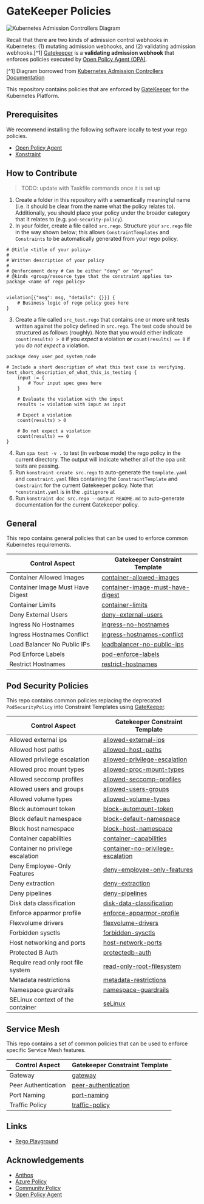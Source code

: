 # GateKeeper Policies

![Kubernetes Admission Controllers Diagram](https://d33wubrfki0l68.cloudfront.net/af21ecd38ec67b3d81c1b762221b4ac777fcf02d/7c60e/images/blog/2019-03-21-a-guide-to-kubernetes-admission-controllers/admission-controller-phases.png)

Recall that there are two kinds of admission control webhooks in Kubernetes: (1) mutating admission webhooks, and (2) validating admission webhooks.[^1] [Gatekeeper](https://kubernetes.io/blog/2019/08/06/opa-gatekeeper-policy-and-governance-for-kubernetes/) is a **validating admission webhook** that enforces policies executed by [Open Policy Agent (OPA)](https://www.openpolicyagent.org).

[^1] Diagram borrowed from [Kubernetes Admission Controllers Documentation](https://kubernetes.io/blog/2019/03/21/a-guide-to-kubernetes-admission-controllers/)

This repository contains policies that are enforced by [GateKeeper](https://github.com/open-policy-agent/gatekeeper) for the Kubernetes Platform.

## Prerequisites

We recommend installing the following software locally to test your rego policies.

- [Open Policy Agent](https://www.openpolicyagent.org/docs/v0.11.0/get-started/)
- [Konstraint](https://github.com/plexsystems/konstraint)

## How to Contribute

> TODO: update with Taskfile commands once it is set up

1. Create a folder in this repository with a semantically meaningful name (i.e. it should be clear from the name what the policy relates to). Additionally, you should place your policy under the broader category that it relates to (e.g. `pod-security-policy`).
2. In your folder, create a file called `src.rego`. Structure your `src.rego` file in the way shown below; this allows `ConstraintTemplates` and `Constraints` to be automatically generated from your rego policy.

```rego
# @title <title of your policy>
#
# Written description of your policy
#
# @enforcement deny # Can be either "deny" or "dryrun"
# @kinds <group/resource type that the constraint applies to>
package <name of rego policy>


violation[{"msg": msg, "details": {}}] {
    # Business logic of rego policy goes here
}
```

3. Create a file called `src_test.rego` that contains one or more unit tests written against the policy defined in `src.rego`. The test code should be structured as follows (roughly). Note that you would either indicate `count(results) > 0` if you *expect* a violation **or** `count(results) == 0` if you *do not expect* a violation.

```rego
package deny_user_pod_system_node

# Include a short description of what this test case is verifying.
test_short_description_of_what_this_is_testing {
	input := {
        # Your input spec goes here
    }

	# Evaluate the violation with the input
	results := violation with input as input

	# Expect a violation
	count(results) > 0

    # Do not expect a violation
    count(results) == 0
}
```

4. Run `opa test -v .` to test (in verbose mode) the rego policy in the current directory. The output will indicate whether all of the opa unit tests are passing.
5. Run `konstraint create src.rego` to auto-generate the `template.yaml` and `constraint.yaml` files containing the `ConstraintTemplate` and `Constraint` for the current Gatekeeper policy. Note that `*constraint.yaml` is in the `.gitignore` at
6. Run `konstraint doc src.rego --output README.md` to auto-generate documentation for the current Gatekeeper policy.

## General

This repo contains general policies that can be used to enforce common Kubernetes requirements.

| Control Aspect                   | Gatekeeper Constraint Template                                               |
| -------------------------------- | ---------------------------------------------------------------------------- |
| Container Allowed Images         | [container-allowed-images](general/container-allowed-images)                 |
| Container Image Must Have Digest | [container-image-must-have-digest](general/container-image-must-have-digest) |
| Container Limits                 | [container-limits](general/container-limits)                                 |
| Deny External Users              | [deny-external-users](general/deny-external-users)                           |
| Ingress No Hostnames             | [ingress-no-hostnames](general/ingress-no-hostnames)                         |
| Ingress Hostnames Conflict       | [ingress-hostnames-conflict](general/ingress-hostnames-conflict)             |
| Load Balancer No Public IPs      | [loadbalancer-no-public-ips](general/loadbalancer-no-public-ips)             |
| Pod Enforce Labels               | [pod-enforce-labels](general/pod-enforce-labels)                             |
| Restrict Hostnames               | [restrict-hostnames](general/restrict-hostnames/)                            |

## Pod Security Policies

This repo contains common policies replacing the deprecated `PodSecurityPolicy` into Constraint Templates using [GateKeeper](https://github.com/open-policy-agent/gatekeeper).

| Control Aspect                     | Gatekeeper Constraint Template                                                             |
| ---------------------------------- | ------------------------------------------------------------------------------------------ |
| Allowed external ips               | [allowed-external-ips](pod-security-policy/allowed-external-ips)                           |
| Allowed host paths                 | [allowed-host-paths](pod-security-policy/allowed-host-paths)                               |
| Allowed privilege escalation       | [allowed-privilege-escalation](pod-security-policy/allowed-privilege-escalation)           |
| Allowed proc mount types           | [allowed-proc-mount-types](pod-security-policy/allowed-proc-mount-types)                   |
| Allowed seccomp profiles           | [allowed-seccomp-profiles](pod-security-policy/allowed-seccomp-profiles)                   |
| Allowed users and groups           | [allowed-users-groups](pod-security-policy/allowed-users-groups)                           |
| Allowed volume types               | [allowed-volume-types](pod-security-policy/allowed-volume-types)                           |
| Block automount token              | [block-automount-token](pod-security-policy/block-automount-token)                         |
| Block default namespace            | [block-default-namespace](pod-security-policy/block-default-namespace)                     |
| Block host namespace               | [block-host-namespace](pod-security-policy/block-host-namespace)                           |
| Container capabilities             | [container-capabilities](pod-security-policy/container-capabilities)                       |
| Container no privilege escalation  | [container-no-privilege-escalation](pod-security-policy/container-no-privilege-escalation) |
| Deny Employee-Only Features        | [deny-employee-only-features](pod-security-policy/deny-employee-only-features)             |
| Deny extraction                    | [deny-extraction](pod-security-policy/deny-extraction)                                     |
| Deny pipelines                     | [deny-pipelines](pod-security-policy/deny-pipelines)                                       |
| Disk data classification           | [disk-data-classification](pod-security-policy/disk-data-classification)                   |
| Enforce apparmor profile           | [enforce-apparmor-profile](pod-security-policy/enforce-apparmor-profile)                   |
| Flexvolume drivers                 | [flexvolume-drivers](pod-security-policy/flexvolume-drivers)                               |
| Forbidden sysctls                  | [forbidden-sysctls](pod-security-policy/forbidden-sysctls-interfaces)                      |
| Host networking and ports          | [host-network-ports](pod-security-policy/host-network-ports)                               |
| Protected B Auth                   | [protectedb-auth](pod-security-policy/protectedb-auth)                                     |
| Require read only root file system | [read-only-root-filesystem](pod-security-policy/read-only-root-filesystem)                 |
| Metadata restrictions              | [metadata-restrictions](pod-security-policy/metadata-restrictions)                         |
| Namespace guardrails               | [namespace-guardrails](pod-security-policy/namespace-guardrails)                           |
| SELinux context of the container   | [seLinux](pod-security-policy/selinux)                                                     |

## Service Mesh

This repo contains a set of common policies that can be used to enforce specific Service Mesh features.

| Control Aspect      | Gatekeeper Constraint Template                          |
| ------------------- | ------------------------------------------------------- |
| Gateway             | [gateway](service-mesh/gateway)                         |
| Peer Authentication | [peer-authentication](service-mesh/peer-authentication) |
| Port Naming         | [port-naming](service-mesh/port-naming)                 |
| Traffic Policy      | [traffic-policy](service-mesh/traffic-policy)           |


## Links

- [Rego Playground](https://play.openpolicyagent.org/)

## Acknowledgements

- [Anthos](https://github.com/GoogleCloudPlatform/acm-policy-controller-library)
- [Azure Policy](https://github.com/Azure/azure-policy/tree/master/built-in-references/Kubernetes)
- [Community Policy](https://github.com/Azure/Community-Policy)
- [Open Policy Agent](https://github.com/open-policy-agent/gatekeeper-library)

